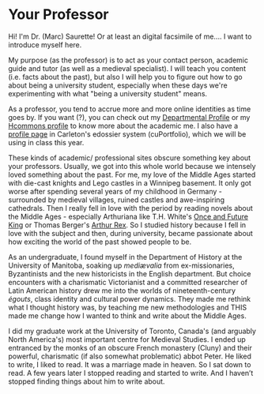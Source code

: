 # Your Professor

Hi! I'm Dr. \(Marc\) Saurette! Or at least an digital facsimile of me.... I want to introduce myself here. 

My purpose \(as the professor\) is to act as your contact person, academic guide and tutor \(as well as a medieval specialist\). I will teach you content \(i.e. facts about the past\), but also I will help you to figure out how to go about being a university student, especially when these days we're experimenting with what "being a university student" means. 

As a professor, you tend to accrue more and more online identities as time goes by. If you want \(?\), you can check out my [Departmental Profile](https://carleton.ca/history/people/marc-saurette/) or my [Hcommons profile](https://hcommons.org/members/saurette/) to know more about the academic me. I also have a [profile page](https://cuportfolio.carleton.ca/view/view.php?t=R0JhOVq2vQu3xfWjiceY) in Carleton's edossier system \(cuPortfolio\), which we will be using in class this year. 

These kinds of academic/ professional sites obscure something key about your professors. Usually, we got into this whole world because we intensely loved something about the past. For me, my love of the Middle Ages started with die-cast knights and Lego castles in a Winnipeg basement. It only got worse after spending several years of my childhood in Germany - surrounded by medieval villages, ruined castles and awe-inspiring cathedrals. Then I really fell in love with the period by reading novels about the Middle Ages - especially Arthuriana like T.H. White's [Once and Future King](https://ocul-crl.primo.exlibrisgroup.com/permalink/01OCUL_CRL/1gorbd6/alma991007825869705153) or Thomas Berger's [Arthur Rex](https://ocul-crl.primo.exlibrisgroup.com/permalink/01OCUL_CRL/1gorbd6/alma991008085209705153). So I studied history because I fell in love with the subject and then, during university, became passionate about how exciting the world of the past showed people to be. 

As an undergraduate, I found myself in the Department of History at the University of Manitoba, soaking up _mediævalia_ from ex-missionaries, Byzantinists and the new historicists in the English department. But choice encounters with a charismatic Victorianist and a committed researcher of Latin American history drew me into the worlds of nineteenth-century _égouts_, class identity and cultural power dynamics. They made me rethink what I thought history was, by teaching me new methodologies and THIS made me change how I wanted to think and write about the Middle Ages. 

I did my graduate work at the University of Toronto, Canada's \(and arguably North America's\) most important centre for Medieval Studies. I ended up entranced by the monks of an obscure French monastery \(Cluny\) and their powerful, charismatic \(if also somewhat problematic\) abbot Peter. He liked to write, I liked to read. It was a marriage made in heaven. So I sat down to read. A few years later I stopped reading and started to write. And I haven’t stopped finding things about him to write about.

